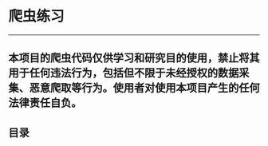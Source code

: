 # 爬虫练习

---
本项目的爬虫代码仅供学习和研究目的使用，禁止将其用于任何违法行为，包括但不限于未经授权的数据采集、恶意爬取等行为。使用者对使用本项目产生的任何法律责任自负。
---

## 目录
